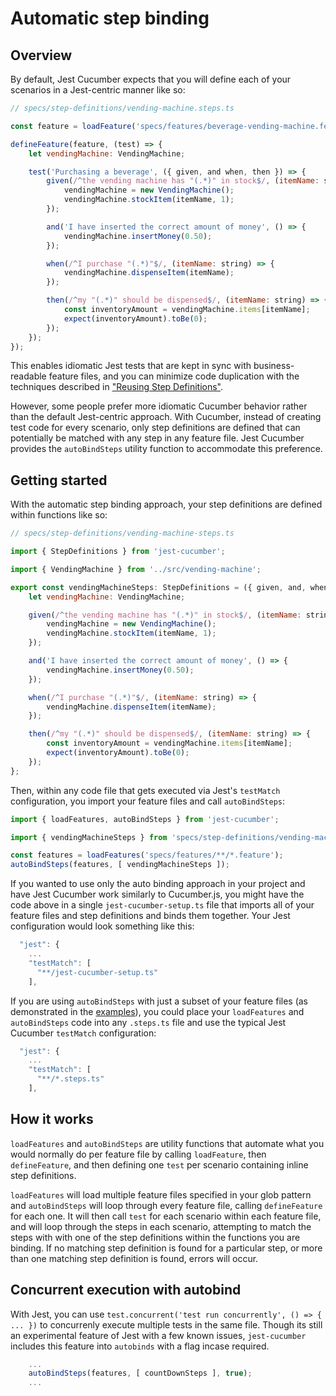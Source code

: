 # Automatic step binding

## Overview

By default, Jest Cucumber expects that you will define each of your scenarios in a Jest-centric manner like so:

```javascript
// specs/step-definitions/vending-machine.steps.ts

const feature = loadFeature('specs/features/beverage-vending-machine.feature');

defineFeature(feature, (test) => {
    let vendingMachine: VendingMachine;    

    test('Purchasing a beverage', ({ given, and when, then }) => {
        given(/^the vending machine has "(.*)" in stock$/, (itemName: string) => {
            vendingMachine = new VendingMachine();
            vendingMachine.stockItem(itemName, 1);
        });

        and('I have inserted the correct amount of money', () => {
            vendingMachine.insertMoney(0.50);
        });

        when(/^I purchase "(.*)"$/, (itemName: string) => {
            vendingMachine.dispenseItem(itemName);
        });

        then(/^my "(.*)" should be dispensed$/, (itemName: string) => {
            const inventoryAmount = vendingMachine.items[itemName];
            expect(inventoryAmount).toBe(0);
        });
    });
});
```

This enables idiomatic Jest tests that are kept in sync with business-readable feature files, and you can minimize code duplication with the techniques described in ["Reusing Step Definitions"](./ReusingStepDefinitions.md).

However, some people prefer more idiomatic Cucumber behavior rather than the default Jest-centric approach. With Cucumber, instead of creating test code for every scenario, only step definitions are defined that can potentially be matched with any step in any feature file. Jest Cucumber provides the `autoBindSteps` utility function to accommodate this preference.

## Getting started

With the automatic step binding approach, your step definitions are defined within functions like so:

```javascript
// specs/step-definitions/vending-machine-steps.ts

import { StepDefinitions } from 'jest-cucumber';

import { VendingMachine } from '../src/vending-machine';

export const vendingMachineSteps: StepDefinitions = ({ given, and, when, then }) => {
    let vendingMachine: VendingMachine;

    given(/^the vending machine has "(.*)" in stock$/, (itemName: string) => {
        vendingMachine = new VendingMachine();
        vendingMachine.stockItem(itemName, 1);
    });

    and('I have inserted the correct amount of money', () => {
        vendingMachine.insertMoney(0.50);
    });

    when(/^I purchase "(.*)"$/, (itemName: string) => {
        vendingMachine.dispenseItem(itemName);
    });

    then(/^my "(.*)" should be dispensed$/, (itemName: string) => {
        const inventoryAmount = vendingMachine.items[itemName];
        expect(inventoryAmount).toBe(0);
    });
};
```

Then, within any code file that gets executed via Jest's `testMatch` configuration, you import your feature files and call `autoBindSteps`:

```javascript
import { loadFeatures, autoBindSteps } from 'jest-cucumber';

import { vendingMachineSteps } from 'specs/step-definitions/vending-machine-steps';

const features = loadFeatures('specs/features/**/*.feature');
autoBindSteps(features, [ vendingMachineSteps ]);
```

If you wanted to use only the auto binding approach in your project and have Jest Cucumber work similarly to Cucumber.js, you might have the code above in a single `jest-cucumber-setup.ts` file that imports all of your feature files and step definitions and binds them together. Your Jest configuration would look something like this:

```javascript
  "jest": {
    ...
    "testMatch": [
      "**/jest-cucumber-setup.ts"
    ],
```

If you are using `autoBindSteps` with just a subset of your feature files (as demonstrated in the [examples](https://github.com/bencompton/jest-cucumber/blob/master/examples/typescript/specs/step-definitions/auto-step-binding.steps.ts)), you could place your `loadFeatures` and `autoBindSteps` code into any `.steps.ts` file and use the typical Jest Cucumber `testMatch` configuration:

```javascript
  "jest": {
    ...
    "testMatch": [
      "**/*.steps.ts"
    ],
```

## How it works

`loadFeatures` and `autoBindSteps` are utility functions that automate what you would normally do per feature file by calling `loadFeature`, then `defineFeature`, and then defining one `test` per scenario containing inline step definitions.

`loadFeatures` will load multiple feature files specified in your glob pattern and `autoBindSteps` will loop through every feature file, calling `defineFeature` for each one. It will then call `test` for each scenario within each feature file, and will loop through the steps in each scenario, attempting to match the steps with with one of the step definitions within the functions you are binding. If no matching step definition is found for a particular step, or more than one matching step definition is found, errors will occur.

## Concurrent execution with autobind

With Jest, you can use `test.concurrent('test run concurrently', () => { ... })` to concurrenly execute multiple tests in the same file. Though its still an experimental feature of Jest with a few known issues, `jest-cucumber` includes this feature into `autobinds` with a flag incase required.


```javascript
    ...
    autoBindSteps(features, [ countDownSteps ], true);
    ...
```
